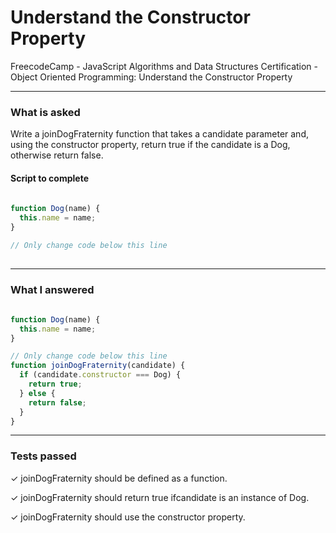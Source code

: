 # Understand the Constructor Property
FreecodeCamp - JavaScript Algorithms and Data Structures Certification - Object Oriented Programming: Understand the Constructor Property


---


### What is asked

Write a joinDogFraternity function that takes a candidate parameter and, using the constructor property, return true if the candidate is a Dog, otherwise return false.


#### Script to complete

```javascript  
  
function Dog(name) {
  this.name = name;
}

// Only change code below this line
  

```

---


### What I answered

```javascript  
  
function Dog(name) {
  this.name = name;
}

// Only change code below this line
function joinDogFraternity(candidate) {
  if (candidate.constructor === Dog) {
    return true;
  } else {
    return false;
  }
}


```

---


### Tests passed

✓ joinDogFraternity should be defined as a function.

✓ joinDogFraternity should return true ifcandidate is an instance of Dog.

✓ joinDogFraternity should use the constructor property.
